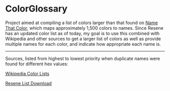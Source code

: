 # ColorGlossary

Project aimed at compiling a list of colors larger than that found on [Name That Color](http://chir.ag/projects/name-that-color/#6195ED), which maps approximately 1,500 colors to names. Since Resene has an updated color list as of today, my goal is to use this combined with Wikipedia and other sources to get a larger list of colors as well as provide multiple names for each color, and indicate how appropriate each name is.

---

Sources, listed from highest to lowest priority when duplicate names were found for different hex values:

[Wikipedia Color Lists](https://en.wikipedia.org/wiki/List_of_colors:_A%E2%80%93F)

[Resene List Download](http://www.resene.co.nz/swatches/download_pencils.xls)
